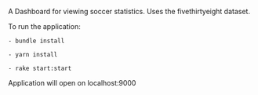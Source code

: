 A Dashboard for viewing soccer statistics. Uses the fivethirtyeight dataset.

To run the application:

    - bundle install
    
    - yarn install
    
    - rake start:start

Application will open on localhost:9000
